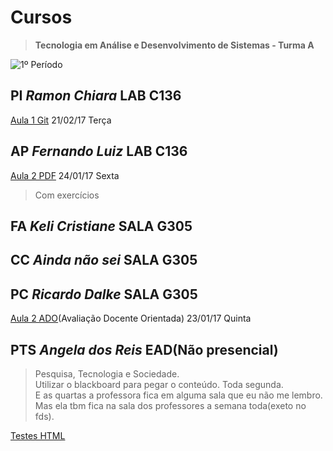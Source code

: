 # Cursos
>**Tecnologia em Análise e Desenvolvimento de Sistemas - Turma A**

![1º Período](http://i.imgur.com/QuKxIwO.jpg?1)

## PI _Ramon Chiara_ LAB C136
   [Aula 1 Git](git-tuto.md) 21/02/17 Terça

## AP _Fernando Luiz_ LAB C136
   [Aula 2 PDF](https://drive.google.com/open?id=0B54yBeYpXMHRcS1TdmhLcjZ1X28) 24/01/17 Sexta
   >Com exercícios

## FA _Keli Cristiane_ SALA G305

## CC _Ainda não sei_ SALA G305

## PC _Ricardo Dalke_ SALA G305
   [Aula 2 ADO](https://drive.google.com/open?id=0B54yBeYpXMHRZ3drNzlYdmQwMm8)(Avaliação Docente Orientada) 23/01/17 Quinta

## PTS _Angela dos Reis_ EAD(Não presencial)
>Pesquisa, Tecnologia e Sociedade.  
Utilizar o blackboard para pegar o conteúdo. Toda segunda.  
E as quartas a professora fica em alguma sala que eu não me lembro.  
Mas ela tbm fica na sala dos professores a semana toda(exeto no fds).

[Testes HTML](testes.html)
